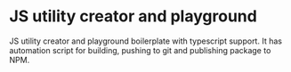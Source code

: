 # JS utility creator and playground

JS utility creator and playground boilerplate with typescript support. It has automation script for building, pushing to git and publishing package to NPM.
